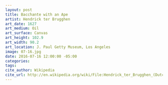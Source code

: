 ```yaml
---
layout: post
title: Bacchante with an Ape
artist: Hendrick ter Brugghen
art_date: 1627
art_medium: Oil
art_surface: Canvas
art_height: 102.9
art_width: 90.2
art_location: J. Paul Getty Museum, Los Angeles
image: 07-16.jpg
date: 2016-07-16 12:00:00 -05:00
categories:
tags:
cite_author: Wikipedia
cite_url: http://en.wikipedia.org/wiki/File:Hendrick_ter_Brugghen_(Dutch_-_Bacchante_with_an_Ape_-_Google_Art_Project.jpg
---
```

